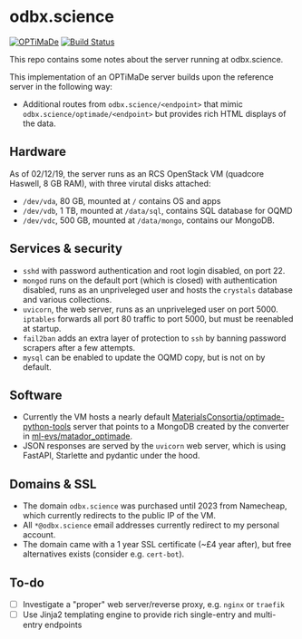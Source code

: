 # odbx.science

[![OPTiMaDe](https://img.shields.io/endpoint?url=https://raw.githubusercontent.com/Materials-Consortia/optimade-python-tools/master/.ci/optimade-version.json&logo=json)](https://github.com/Materials-Consortia/OPTiMaDe/) 
[![Build Status](https://img.shields.io/github/workflow/status/ml-evs/odbx.science/Remote%20validator?logo=github)](https://github.com/ml-evs/odbx.science/actions?query=branch%3Amaster+)

This repo contains some notes about the server running at odbx.science. 

This implementation of an OPTiMaDe server builds upon the reference server in
the following way:

- Additional routes from `odbx.science/<endpoint>` that mimic `odbx.science/optimade/<endpoint>` but
  provides rich HTML displays of the data.

## Hardware 

As of 02/12/19, the server runs as an RCS OpenStack VM (quadcore Haswell, 8 GB RAM), with three virutal disks attached:

- `/dev/vda`, 80 GB, mounted at `/` contains OS and apps
- `/dev/vdb`, 1 TB, mounted at `/data/sql`, contains SQL database for OQMD
- `/dev/vdc`, 500 GB, mounted at `/data/mongo`, contains our MongoDB.

## Services & security

- `sshd` with password authentication and root login disabled, on port 22.
- `mongod` runs on the default port (which is closed) with authentication disabled, runs as an unpriveleged user and hosts the `crystals` database and various collections.
- `uvicorn`, the web server, runs as an unpriveleged user on port 5000. `iptables` forwards all port 80 traffic to port 5000, but must be reenabled at startup.
- `fail2ban` adds an extra layer of protection to `ssh` by banning password scrapers after a few attempts.
- `mysql` can be enabled to update the OQMD copy, but is not on by default.

## Software

- Currently the VM hosts a nearly default [MaterialsConsortia/optimade-python-tools](https://github.com/Materials-Consortia/optimade-python-tools) server that points to a MongoDB created by the converter in [ml-evs/matador_optimade](https://github.com/ml-evs/matador_optimade).
- JSON responses are served by the `uvicorn` web server, which is using FastAPI, Starlette and pydantic under the hood.

## Domains & SSL

- The domain `odbx.science` was purchased until 2023 from Namecheap, which currently redirects to the public IP of the VM.
- All `*@odbx.science` email addresses currently redirect to my personal account.
- The domain came with a 1 year SSL certificate (~£4 year after), but free alternatives exists (consider e.g. `cert-bot`).


## To-do

- [ ] Investigate a "proper" web server/reverse proxy, e.g. `nginx` or `traefik`
- [ ] Use Jinja2 templating engine to provide rich single-entry and multi-entry endpoints
